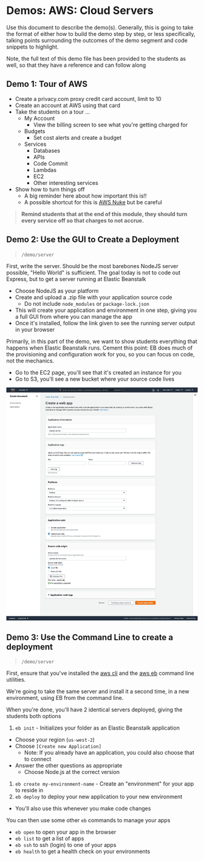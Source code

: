 # Demos: AWS: Cloud Servers

Use this document to describe the demo(s). Generally, this is going to take the format of either how to build the demo step by step, or less specifically, talking points surrounding the outcomes of the demo segment and code snippets to highlight.

Note, the full text of this demo file has been provided to the students as well, so that they have a reference and can follow along

## Demo 1: Tour of AWS

- Create a privacy.com proxy credit card account, limit to 10
- Create an account at AWS using that card
- Take the students on a tour ...
  - My Account
    - View the billing screen to see what you're getting charged for
  - Budgets
    - Set cost alerts and create a budget
  - Services
    - Databases
    - APIs
    - Code Commit
    - Lambdas
    - EC2
    - Other interesting services
- Show how to turn things off
  - A big reminder here about how important this is!!
  - A possible shortcut for this is [AWS Nuke](https://github.com/rebuy-de/aws-nuke) but be careful

> **Remind students that at the end of this module, they should turn every service off so that charges to not accrue.**

## Demo 2: Use the GUI to Create a Deployment

> `/demo/server`

First, write the server. Should be the most barebones NodeJS server possible, "Hello World" is sufficient. The goal today is not to code out Express, but to get a server running at Elastic Beanstalk

- Choose NodeJS as your platform
- Create and upload a .zip file with your application source code
  - Do not include `node_modules` or `package-lock.json`
- This will create your application and environment in one step, giving you a full GUI from where you can manage the app
- Once it's installed, follow the link given to see the running server output in your browser

Primarily, in this part of the demo, we want to show students everything that happens when Elastic Beanstalk runs. Cement this point: EB does much of the provisioning and configuration work for you, so you can focus on code, not the mechanics.

- Go to the EC2 page, you'll see that it's created an instance for you
- Go to S3, you'll see a new bucket where your source code lives

![GUI](../assets/eb-gui.png)

## Demo 3: Use the Command Line to create a deployment

> `/demo/server`

First, ensure that you've installed the [aws cli](https://docs.aws.amazon.com/cli/latest/userguide/cli-chap-install.html) and the [aws eb](https://docs.aws.amazon.com/elasticbeanstalk/latest/dg/eb-cli3-install.html) command line utilities.

We're going to take the same server and install it a second time, in a new environment, using EB from the command line.

When you're done, you'll have 2 identical servers deployed, giving the students both options

1. `eb init` - Initializes your folder as an Elastic Beanstalk application

- Choose your region (`us-west-2`)
- Choose `[Create new Application]`
  - Note: If you already have an application, you could also choose that to connect
- Answer the other questions as appropriate
  - Choose Node.js at the correct version

1. `eb create my-environment-name` - Create an "environment" for your app to reside in
1. `eb deploy` to deploy your new application to your new environment

- You'll also use this whenever you make code changes

You can then use some other `eb` commands to manage your apps

- `eb open` to open your app in the browser
- `eb list` to get a list of apps
- `eb ssh` to ssh (login) to one of your apps
- `eb health` to get a health check on  your environments
